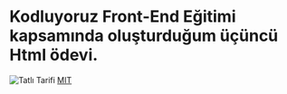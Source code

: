 # Kodluyoruz Front-End Eğitimi kapsamında oluşturduğum üçüncü Html ödevi.
![Tatlı Tarifi](https://github.com/thediyar/htmlodev3/tree/master/img)
[MIT](https://choosealicense.com/licenses/mit/) 